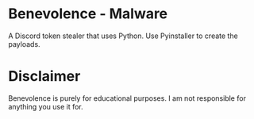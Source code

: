 # Benevolence - Malware

A Discord token stealer that uses Python. Use Pyinstaller to create the payloads.

# Disclaimer

Benevolence is purely for educational purposes. I am not responsible for anything you use it for.
